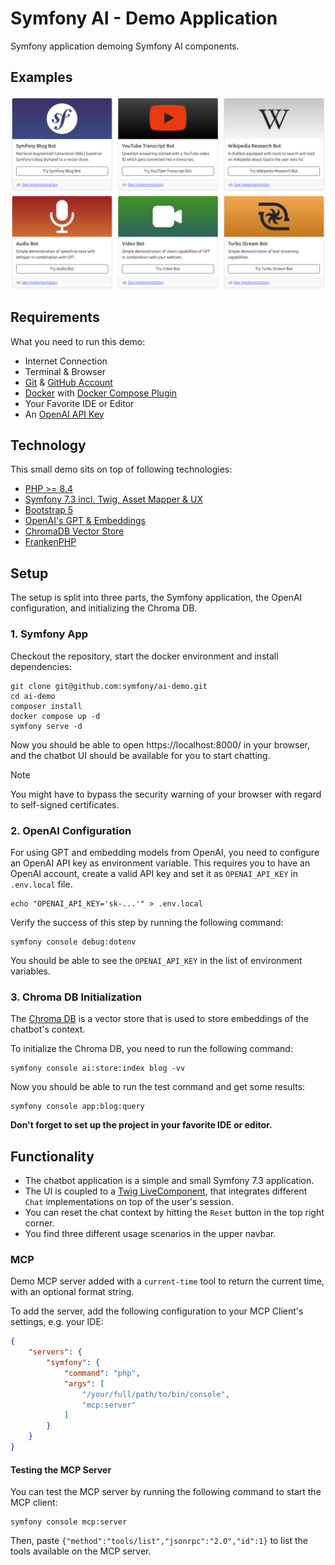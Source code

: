 # Symfony AI - Demo Application

Symfony application demoing Symfony AI components.

## Examples

![demo.png](demo.png)

## Requirements

What you need to run this demo:

* Internet Connection
* Terminal & Browser
* [Git](https://git-scm.com/) & [GitHub Account](https://github.com)
* [Docker](https://www.docker.com/) with [Docker Compose Plugin](https://docs.docker.com/compose/)
* Your Favorite IDE or Editor
* An [OpenAI API Key](https://platform.openai.com/docs/api-reference/create-and-export-an-api-key)

## Technology

This small demo sits on top of following technologies:

* [PHP >= 8.4](https://www.php.net/releases/8.4/en.php)
* [Symfony 7.3 incl. Twig, Asset Mapper & UX](https://symfony.com/)
* [Bootstrap 5](https://getbootstrap.com/docs/5.0/getting-started/introduction/)
* [OpenAI's GPT & Embeddings](https://platform.openai.com/docs/overview)
* [ChromaDB Vector Store](https://www.trychroma.com/)
* [FrankenPHP](https://frankenphp.dev/)

## Setup

The setup is split into three parts, the Symfony application, the OpenAI configuration, and initializing the Chroma DB.

### 1. Symfony App

Checkout the repository, start the docker environment and install dependencies:

```shell
git clone git@github.com:symfony/ai-demo.git
cd ai-demo
composer install
docker compose up -d
symfony serve -d
```

Now you should be able to open https://localhost:8000/ in your browser,
and the chatbot UI should be available for you to start chatting.

> [!NOTE]
> You might have to bypass the security warning of your browser with regard to self-signed certificates.

### 2. OpenAI Configuration

For using GPT and embedding models from OpenAI, you need to configure an OpenAI API key as environment variable.
This requires you to have an OpenAI account, create a valid API key and set it as `OPENAI_API_KEY` in `.env.local` file.

```shell
echo "OPENAI_API_KEY='sk-...'" > .env.local
```

Verify the success of this step by running the following command:

```shell
symfony console debug:dotenv
```

You should be able to see the `OPENAI_API_KEY` in the list of environment variables.

### 3. Chroma DB Initialization

The [Chroma DB](https://www.trychroma.com/) is a vector store that is used to store embeddings of the chatbot's context.

To initialize the Chroma DB, you need to run the following command:

```shell
symfony console ai:store:index blog -vv
```

Now you should be able to run the test command and get some results:

```shell
symfony console app:blog:query
```

**Don't forget to set up the project in your favorite IDE or editor.**

## Functionality

* The chatbot application is a simple and small Symfony 7.3 application.
* The UI is coupled to a [Twig LiveComponent](https://symfony.com/bundles/ux-live-component/current/index.html), that integrates different `Chat` implementations on top of the user's session.
* You can reset the chat context by hitting the `Reset` button in the top right corner.
* You find three different usage scenarios in the upper navbar.

### MCP

Demo MCP server added with a `current-time` tool to return the current time, with an optional format string.

To add the server, add the following configuration to your MCP Client's settings, e.g. your IDE:
```json
{
    "servers": {
        "symfony": {
            "command": "php",
            "args": [
                "/your/full/path/to/bin/console",
                "mcp:server"
            ]
        }
    }
}
```

#### Testing the MCP Server

You can test the MCP server by running the following command to start the MCP client:

```shell
symfony console mcp:server
```

Then, paste `{"method":"tools/list","jsonrpc":"2.0","id":1}` to list the tools available on the MCP server.
